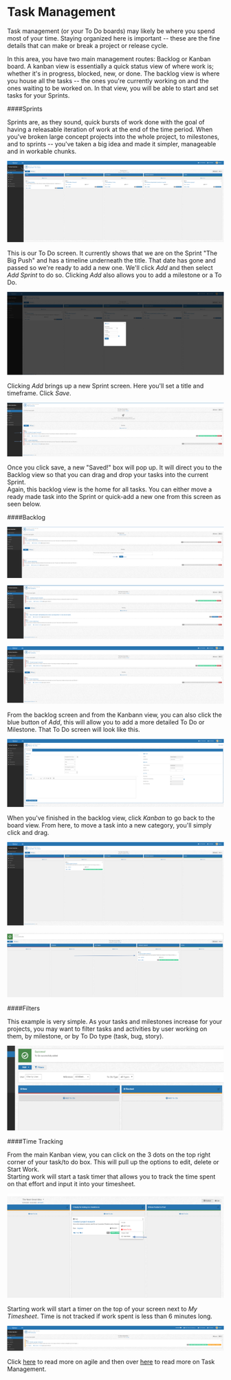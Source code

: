 # Task Management

Task management (or your To Do boards) may likely be where you spend most of your time.  Staying organized here is important -- these are the fine details
that can make or break a project or release cycle.

In this area, you have two main management routes:  Backlog or Kanban board.  A kanban view is essentially a quick status view of where work is; whether it's 
in progress, blocked, new, or done.  The backlog view is where you house all the tasks -- the ones you're currently working on and the ones waiting to be worked on.
In that view, you will be able to start and set tasks for your Sprints.  

####Sprints

Sprints are, as they sound, quick bursts of work done with the goal of having a releasable iteration of work at the end of the time period.  When you've broken
large concept projects into the whole project, to milestones, and to sprints -- you've taken a big idea and made it simpler, manageable and in workable chunks.   

 ![logo](../_images/getting-started/tasknewsprint.png)
 
 This is our To Do screen.  It currently shows that we are on the Sprint "The Big Push" and has a timeline underneath the title.  That date has gone and passed
 so we're ready to add a new one.  We'll click *Add* and then select *Add Sprint* to do so.  Clicking *Add* also allows you to add a milestone or a To Do.
 
  ![logo](../_images/getting-started/tasksprintnamedate.png)
  
  Clicking *Add* brings up a new Sprint screen.  Here you'll set a title and timeframe.  Click *Save*.
  
 ![logo](../_images/getting-started/taskbacklogtosprint.png)
 
 Once you click save, a new "Saved!" box will pop up.  It will direct you to the Backlog view so that you can drag and drop your tasks into the current Sprint.  
 Again, this backlog view is the home for all tasks.  You can either move a ready made task into the Sprint or quick-add a new one from this screen as seen below.
 
 ####Backlog
 
  ![logo](../_images/getting-started/taskbacklogquickadd.png)
  
  ![logo](../_images/getting-started/taskbacklogquickaddsave.png)
 
 ![logo](../_images/getting-started/taskdraganddrop.png)
 
 From the backlog screen and from the Kanbann view, you can also click the blue button of *Add*, this will allow you to add a more detailed To Do or Milestone.
 That To Do screen will look like this.
 
  ![logo](../_images/getting-started/tasknewtodo.png)
 
 When you've finished in the backlog view, click *Kanban* to go back to the board view.  From here, to move a task into a new category, you'll simply click and drag.
 
 ![logo](../_images/getting-started/tasksprintdragdrop.png)
 
 ![logo](../_images/getting-started/taskkanbandragdrop.png)

####Filters
 
This example is very simple.  As your tasks and milestones increase for your projects, you may want to filter tasks and activities by user working on them,
by milestone, or by To Do type (task, bug, story).  
 
 ![logo](../_images/getting-started/taskfilters.png)
 
 ####Time Tracking
 
From the main Kanban view, you can click on the 3 dots on the top right corner of your task/to do box.  This will pull up the options to edit, delete or Start Work.  
Starting work will start a task timer that allows you to track the time spent on that effort and input it into your timesheet.
 
  ![logo](../_images/getting-started/taskandtimestartwork.png)
  
  Starting work will start a timer on the top of your screen next to *My Timesheet*.  Time is not tracked if work spent is less than 6 minutes long.
  
  ![logo](../_images/getting-started/timestartwork.png)
  
  
 
Click [here](knowledge-base/agile.md) to read more on agile and then over [here](knowledge-base/task-management.md) to read more on Task Management.
   
